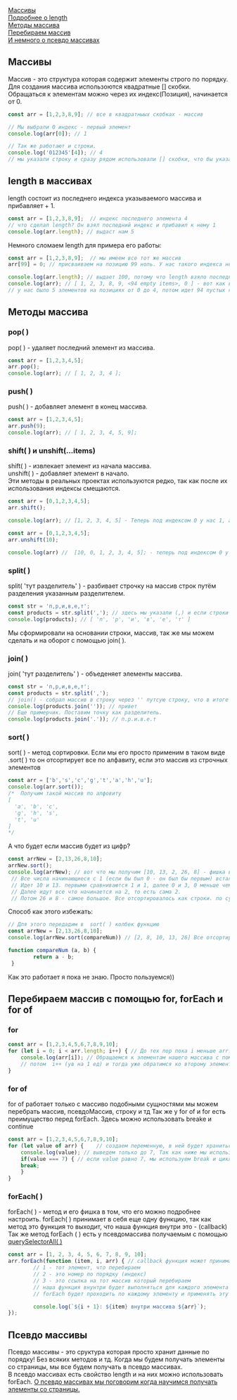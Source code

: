 [Массивы](#arr)<br>
[Подробнее о length](#length)<br>
[Методы массива](#methods)<br>
[Перебираем массив](#for)<br>
[И немного о псевдо массивах](#psevdo)

## <a name ='arr'> Массивы </a> ## 
Массив - это структура которая содержит элементы строго по порядку. Для создания массива использоются квадратные [] скобки.
Обращаться к элементам можно через их индекс(Позиция), начинается от 0.
```javaScript
const arr = [1,2,3,8,9]; // все в квадратныых скобках - массив

// Мы выбрали 0 индекс - первый элемент
console.log(arr[0]); // 1

// Так же работают и строки.
console.log('012345'[4]); // 4
// мы указали строку и сразу рядом использовали [] скобки, что бы указать индекс в этой же строке.
```

## <a name ='length'> length в массивах </a> ##
length состоит из последнего индекса указываемого массива и прибавляет + 1.
```javaScript
const arr = [1,2,3,8,9];  // индекс последнего элемента 4
// что сделал length? Он взял последний индекс и прибавил к нему 1 
console.log(arr.length); // выдаст нам 5
```
Немного сломаем length для примера его работы:
```javaScript
const arr = [1,2,3,8,9];  // мы имеем все тот же массив
arr[99] = 0; // присваиваем на позицию 99 ноль. У нас такого индекса нет, но теперь он появится со значением 0

console.log(arr.length); // выдает 100, потому что length взяло последний индекс и +1 прибавило.
console.log(arr); // [ 1, 2, 3, 8, 9, <94 empty items>, 0 ] - вот как выглядит наш массив. 6 элементов и 94 пустых ячейки.
// у нас было 5 элементов на позициях от 0 до 4, потом идет 94 пустых ячейки и на 99 у нас наш 0. 
```
## <a name = 'methods'> Методы массива </a> ##

### pop( ) ###
pop( ) -  удаляет последний элемент из массива.
```javaScript
const arr = [1,2,3,4,5];
arr.pop();
console.log(arr); // [ 1, 2, 3, 4 ];
```

### push( ) ### 
push( ) - добавляет элемент в конец массива.
```javaScript
const arr = [1,2,3,4,5];
arr.push(9);
console.log(arr); // [ 1, 2, 3, 4, 5, 9];
```
### shift( ) и unshift(...items) ###
shift( ) - извлекает элемент из начала массива.<br>
unshift( ) - добавляет элемент в начало.<br>
Эти методы в реальных проектах используются редко, так как после их использования индексы смещаются.
```javaScript
const arr = [0,1,2,3,4,5];
arr.shift();

console.log(arr); // [1, 2, 3, 4, 5] - Теперь под индексом 0 у нас 1, а не 0 как было.
```
```javaScript
const arr = [0,1,2,3,4,5];
arr.unshift(10);

console.log(arr) //  [10, 0, 1, 2, 3, 4, 5]; - теперь под индексом 0 у нас 10, а не 0.
```
### split( ) ###
split( 'тут разделитель' ) - разбивает строчку на массив строк путём разделения указанным разделителем.
```javaScript
const str = 'п,р,и,в,е,т';
const products = str.split(','); // здесь мы указали (,) и если строки будут через (,) то они образуют массив
console.log(products); // [ 'п', 'р', 'и', 'в', 'е', 'т' ]
```
Мы сформировали на основании строки, массив, так же мы можем сделать и на оборот с помощью join( ).
### join( ) ###
join( 'тут разделитель' ) - объеденяет элементы массива.    
```javaScript
const str = 'п,р,и,в,е,т';
const products = str.split(',');
// join() - собрал массив в строку через '' путсую строку, что в итоге нам дало строчку 'привет'
console.log(products.join('')); // привет
// Еще примерчик. Поставим точку как разделитель.
console.log(products.join('.')); // п.р.и.в.е.т
```
### sort( ) ###
sort( ) - метод сортировки. Eсли мы его просто применим в таком виде .sort( ) то он отсортирует все по алфавиту, если это массив из строчных элементов
```javaScript
const arr = ['b','s','c','g','t','a','h','u'];
console.log(arr.sort());
/*  Получим такой массив по алфовиту
[
  'a', 'b', 'c',
  'g', 'h', 's',
  't', 'u'
]
*/
```
А что будет если массив будет из цифр?
```javaScript
const arrNew = [2,13,26,8,10];
arrNew.sort();
console.log(arrNew); // вот что мы получим [10, 13, 2, 26, 8] - фишка в том, что sort все сортирует как строки.
 // Все числа начинающиеся с 1 (если бы был 0 - он был бы первым) встали на первое место далее сравниваются вторые числа
 // Идет 10 и 13. первыми сравниваются 1 и 1, далее 0 и 3, 0 меньше чем 3, по этому 10 впереди.
 // Далее идут все что начинается на 2, то есть сама 2.
 // Потом 26 и 8 - самое большое. Все отсортировалось как строки. по сути сравнивается каждая отдельная цифра от числа, а не число целиком.
```
Способ как этого избежать:
```javaScript
// Для этого передадим в  sort( ) колбек функцию
const arrNew = [2,13,26,8,10];
console.log(arrNew.sort(compareNum)) // [2, 8, 10, 13, 26] Все отсортировалось как нужно

function compareNum (a, b) { 
        return a - b;
 }
```
Как это работает я пока не знаю. Просто пользуемся))
## <a name = 'for'> Перебираем массив с помощью for, forEach и for of </a> ##
### for ###
```javaScript
const arr = [1,2,3,4,5,6,7,8,9,10];
for (let i = 0; i < arr.length; i++) { // До тех пор пока i меньше arr.length( кол элементов в массиве)                                
    console.log(arr[i]); // Обращаемся к элементам нашего массива с помощью синтаксиса []. Сначала в i = 0 - мы обратимся к 1 элементу
    // потом  i++ (ув на 1 ед) и тогда уже обратимся ко второму элементу и так далее пока не выполнится условие. Пока не закончатся все элементы (i < arr.length) 
}
```
### for of ###
for of работает только с массиво подобными сущностями мы можем перебрать массив, псевдоМассив, строку и тд
Так же у for of и for есть преимущество перед forEach. Здесь можно использовать breake и continue
```javaScript
const arr = [1,2,3,4,5,6,7,8,9,10];
for (let value of arr) {    // создаем переменную, в ней будет храниться каждый элемент массива, обычно называют ее value. Далее указываем массив в котором будем работать
    console.log(value); // выведем только до 7, Так как ниже мы использовали break
    if(value === 7) { // если value равно 7, мы используем break и цикл остановит свою работу.
    break;
    }
} 
```

### forEach( ) ###
forEach( ) - метод и его фишка в том, что его можно подробнее настроить.
forEach( ) принимает в себя еще одну функцию, так как метод это функция то выходит, что наша функция внутри это - (callback)
Так же метод forEach ( ) есть у псевдомассива получаемым с помощью [querySelectorAll( )]()
```javaScript
const arr = [1, 2, 3, 4, 5, 6, 7, 8, 9, 10];
arr.forEach(function (item, i, arr) { // callback функция может принимать в себя 3 аргумента
        // 1 - тот элемент, что перебираем
        // 2 - это номер по порядку (индекс)
        // 3 - это ссылка на тот массив который перебираем
        // наша функция внунтри будет выполняться для каждого элемента массива
        // forEach будет проходить по каждому элементу и применять эту функцию

        console.log(`${i + 1}: ${item} внутри массива ${arr}`);
});
```
## <a name='psevdo'> Псевдо массивы </a> ##
Псевдо массивы - это сруктура которая просто хранит данные по порядку! Без всяких методов и тд.
Когда мы будем получать элементы со страницы, мы все будем получать в псевдо массивах.<br>
В псевдо массивах есть свойство length и на них можно использовать forEach. [О псевдо массивах мы поговорим когда научимся получать элементы со страницы.](https://github.com/Aquariids/MyJS/blob/main/app/Programming/Basic%20js/DOM%20HTML%20Elements.md#-%D1%81%D0%BE%D0%B2%D1%80%D0%B5%D0%BC%D0%B5%D0%BD%D0%BD%D1%8B%D0%B5-%D1%81%D0%BF%D0%BE%D1%81%D0%BE%D0%B1%D1%8B-%D0%BF%D0%BE%D0%BB%D1%83%D1%87%D0%B5%D0%BD%D0%B8%D1%8F-%D1%8D%D0%BB%D0%B5%D0%BC%D0%B5%D0%BD%D1%82%D0%BE%D0%B2-dom-)
